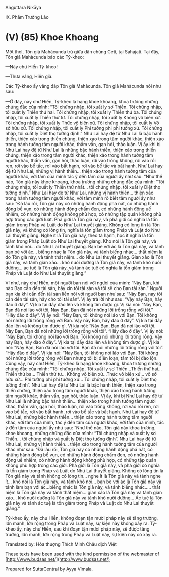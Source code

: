  

Aṅguttara Nikāya

IX. Phẩm Trưởng Lão

# (V) (85) Khoe Khoang

Một thời, Tôn giả Mahàcunda trú giữa dân chúng Cetì, tại Sahajati. Tại đây, Tôn giả Mahàcunda bảo các Tỷ-kheo:

—Này chư Hiền Tỷ-kheo!

—Thưa vâng, Hiền giả.

Các Tỷ-kheo ấy vâng đáp Tôn giả Mahàcunda. Tôn giả Mahàcunda nói như sau:

—Ở đây, này chư Hiền, Tỷ-kheo là hạng khoe khoang, khoa trương những chứng đắc của mình: “Tôi chứng nhập, tôi xuất ly sơ Thiền. Tôi chứng nhập, tôi xuất ly Thiền thứ hai. Tôi chứng nhập, tôi xuất ly Thiền thứ ba. Tôi chứng nhập, tôi xuất ly Thiền thứ tư. Tôi chứng nhập, tôi xuất ly Không vô biên xứ. Tôi chứng nhập, tôi xuất ly Thức vô biên xứ. Tôi chứng nhập, tôi xuất ly Vô sở hữu xứ. Tôi chứng nhập, tôi xuất ly Phi tưởng phi phi tưởng xứ. Tôi chứng nhập, tôi xuất ly Diệt thọ tưởng định.” Như Lai hay đệ tử Như Lai là bậc hành thiền, thiện xảo trong thiền chứng, thiện xảo trong tâm người khác, thiện xảo trong hành tướng tâm người khác, thẩm vấn, gạn hỏi, thảo luận. Vị ấy khi bị Như Lai hay đệ tử Như Lai là những bậc hành thiền, thiện xảo trong thiền chứng, thiện xảo trong tâm người khác, thiện xảo trong hành tướng tâm người khác, thẩm vấn, gạn hỏi, thảo luận, rơi vào trống không, rơi vào rối ren, rơi vào bế tắc, rơi vào bất hạnh, rơi vào bế tắc và bất hạnh. Như Lai hay đệ tử Như Lai, những vị hành thiền... thiện xảo trong hành tướng tâm của người khác, với tâm của mình tác ý đến tâm của người ấy như sau: “Như thế nào, Tôn giả này khoe khoang, khoa trương những chứng đắc của mình: “Tôi chứng nhập, tôi xuất ly Thiền thứ nhất... tôi chứng nhập, tôi xuất ly Diệt thọ tưởng định.” Như Lai hay đệ tử Như Lai, những vị hành thiền... thiện xảo trong hành tướng tâm người khác, với tâm mình rõ biết tâm người ấy như sau: “Ðã lâu rồi, Tôn giả này có những hành động phá nát, có những hành động bể vụn, có những hành động chấm đen, có những hành động uế nhiễm, có những hành động không phù hợp, có những tập quán không phù hợp trong các giới luật. Phá giới là Tôn giả này, và phá giới có nghĩa là tổn giảm trong Pháp và Luật do Như Lai thuyết giảng. Không có lòng tin là Tôn giả này, và không có lòng tin, nghĩa là tổn giảm trong Pháp và Luật do Như Lai thuyết giảng. Nghe ít là Tôn giả này, theo tà hạnh, học ít nghĩa là tổn giảm trong Pháp Luật do Như Lai thuyết giảng. Khó nói là Tôn giả này, và tánh khó nói... do Như Lai thuyết giảng. Bạn bè với ác là Tôn giả này, và tánh bạn bè với ác... biếng nhác là Tôn giả này, và tánh biếng nhác... thất niệm là do Tôn giả này, và tánh thất niệm... do Như Lai thuyết giảng. Gian xảo là Tôn giả này, và tánh gian xảo... khó nuôi dưỡng là Tôn giả này, và tánh khó nuôi dưỡng... ác tuệ là Tôn giả này, và tánh ác tuệ có nghĩa là tổn giảm trong Pháp và Luật do Như Lai thuyết giảng.”

Ví như, này chư Hiền, một người bạn nói với người của mình: “Này Bạn, khi nào Bạn cần đến tài sản, hãy xin tôi tài sản và tôi sẽ cho Bạn tài sản.” Người bạn kia khi cần đến tài sản liền nói với người bạn như sau: “Này Bạn, nay tôi cần đến tài sản, hãy cho tôi tài sản”. Vị ấy trả lời như sau: “Vậy này Bạn, hãy đào ở đây”. Vị kia tại đấy đào lên và không tìm được gì. Vị kia nói: “Này Bạn, Bạn đã nói láo với tôi. Này Bạn, Bạn đã nói những lời trống rỗng với tôi.” “Hãy đào ở đây”. Vị ấy nói: “Này Bạn, tôi không nói láo với Bạn. Tôi không nói những lời trống rỗng với Bạn. Vậy này Bạn, hãy đào ở đây”. Vị kia tại đấy đào lên và không tìm được gì. Vị kia nói: “Này Bạn, Bạn đã nói láo với tôi. Này Bạn, Bạn đã nói những lời trống rỗng với tôi”. “Hãy đào ở đây”. Vị ấy nói: “Này Bạn, tôi không nói láo với Bạn. Tôi không nói những lời trống rỗng. Vậy này Bạn, hãy đào ở đây”. Vị kia tại đấy đào lên và không tìm được gì. Vị kia nói: “Này Bạn, Bạn đã nói láo với tôi. Bạn đã nói những lời trống rỗng với tôi”. “Hãy đào ở đây”. Vị kia nói: “Này Bạn, tôi không nói láo với Bạn. Tôi không nói những lời trống rỗng với Bạn nhưng tôi bị điên loạn, tâm tôi bị đảo lộn. Cũng vậy, này chư Hiền, Tỷ-kheo là hạng khoe khoang, khoa trương những chứng đắc của mình: “Tôi chứng nhập, Tôi xuất ly sơ Thiền...Thiền thứ hai... Thiền thứ ba... Thiền thứ tư... Không vô biên xứ...Thức vô biên xứ... vô sở hữu xứ... Phi tưởng phi phi tưởng xứ... Tôi chứng nhập, tôi xuất ly Diệt thọ tưởng định”. Như Lai hay đệ tử Như Lai là bậc hành thiền, thiện xảo trong thiền chứng, thiện xảo trong tâm người khác, thiện xảo trong hành tướng tâm người khác, thẩm vấn, gạn hỏi, thảo luận. Vị ấy, khi bị Như Lai hay đệ tử Như Lai là những bậc hành thiền... thiện xảo trong hành tướng tâm người khác, thẩm vấn, gạn hỏi, thảo luận, rơi vào trống không, rơi vào rối ren, rơi vào bế tắc, rơi vào bất hạnh, rơi vào bế tắc và bất hạnh. Như Lai hay đệ tử Như Lai, những bậc hành thiền... thiện xảo trong hành tướng tâm người khác, với tâm của mình, tác ý đến tâm của người khác, với tâm của mình, tác ý đến tâm của người ấy như sau: “Như thế nào, Tôn giả này khoa trương, khoe khoang, những chứng đắc của mình: “Tôi chứng nhập và xuất ly sơ Thiền... tôi chứng nhập và xuất ly Diệt thọ tưởng định”. Như Lai hay đệ tử Như Lai, những vị hành thiền... thiện xảo trong hành tướng tâm của người khác như sau: “Ðã lâu rồi, Tôn giả này có những hành động phá nát, có những hành động bể vụn, có những hành động chấm đen, có những hành động uế nhiễm, có những hành động không phù hợp, có những tập quán không phù hợp trong các giới. Phá giới là Tôn giả này, và phá giới có nghĩa là tổn giảm trong Pháp và Luật do Như Lai thuyết giảng. Không có lòng tin là Tôn giả này và tánh không có lòng tin... nghe ít là Tôn giả này và tánh nghe ít... khó nói là Tôn giả này, và tánh khó nói... bạn bè với ác là Tôn giả này và tánh làm bạn với ác...biếng nhác là Tôn giả này, và tánh biếng nhác..... thất niệm là Tôn giả này và tánh thất niệm... gian xảo là Tôn giả này và tánh gian xảo... khó nuôi dưỡng là Tôn giả này và tánh khó nuôi dưỡng... Ác tuệ là Tôn giả này và tánh ác tuệ là tổn giảm trong Pháp và Luật do Như Lai thuyết giảng.”

Tỷ-kheo ấy, này chư Hiền, không đoạn tận mười pháp này sẽ tăng trưởng, lớn mạnh, lớn rộng trong Pháp và Luật này, sự kiện này không xảy ra. Tỷ-kheo ấy, này chư Hiền, sau khi đoạn tận mười pháp này, sẽ được tăng trưởng, lớn mạnh, lớn rộng trong Pháp và Luật này, sự kiện này có xảy ra.

Translated by: Hòa thượng Thích Minh Châu dịch Việt

These texts have been used with the kind permission of the webmaster of [http://www.budsas.net/](http://www.budsas.net/)

Prepared for SuttaCentral by Ayya Vimala.
